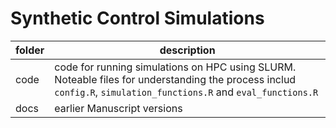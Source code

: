 # Synthetic Control Simulations

|folder | description|
|---|---|
|code | code for running simulations on HPC using SLURM. Noteable files for understanding the process includ `config.R`, `simulation_functions.R` and  `eval_functions.R`|
|docs | earlier Manuscript versions|
